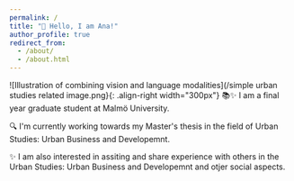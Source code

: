 ```yaml
---
permalink: /
title: "👋 Hello, I am Ana!"
author_profile: true
redirect_from: 
  - /about/
  - /about.html
---
```





![Illustration of combining vision and language modalities](/simple urban studies related image.png}{: .align-right width="300px"}
📚✨ I am a final year graduate student at Malmö University.

🔍 I'm currently working towards my Master's thesis in the field of Urban Studies: Urban Business and Developemnt.

✨ I am also interested in assiting and share experience with others in the Urban Studies: Urban Business and Developemnt and otjer social aspects. 
